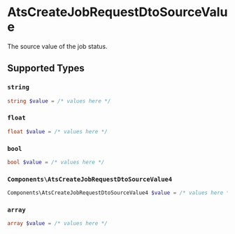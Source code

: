 # AtsCreateJobRequestDtoSourceValue

The source value of the job status.


## Supported Types

### `string`

```php
string $value = /* values here */
```

### `float`

```php
float $value = /* values here */
```

### `bool`

```php
bool $value = /* values here */
```

### `Components\AtsCreateJobRequestDtoSourceValue4`

```php
Components\AtsCreateJobRequestDtoSourceValue4 $value = /* values here */
```

### `array`

```php
array $value = /* values here */
```

